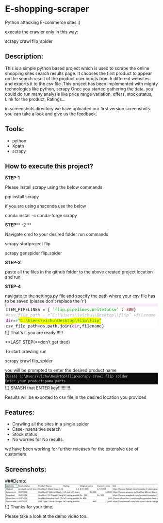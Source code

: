 
#
# E-shopping-scraper

Python attacking E-commerce sites :)

execute the crawler only in this way:

scrapy crawl flip\_spider

## **Description:**

This is a simple python based project which is used to scrape the online shopping sites search results page. It chooses the first product to appear on the search result of the product user inputs from 5 different websites and exports it to the csv file  .This project has been implemented with mighty technologies like python, scrapy  Once you started gathering the data, you could do run many analysis like price range variation, offers, stock status, Link for the product, Ratings…

in screenshots directory we have uploaded our first version screenshots. you can take a look and give us the feedback.

## **Tools:**

- python
- Xpath
- scrapy

## **How to execute this project?**

**STEP-1**

Please install scrapy using the below commands

pip install scrapy

if you are using anaconda use the below

conda install -c conda-forge scrapy

**STEP**** -2       **

Navigate cmd to your desired folder run commands

scrapy startproject flip

scrapy genspider flip\_spider

**STEP-3**

paste all the files in the github folder to the above created project location and run

**STEP-4**

navigate to the settings.py file and specify the path where your csv file has to be saved (please don&#39;t replace the &#39;r&#39;)
 ![alt text](https://github.com/vishnu-sagar/data-science/blob/master/scraping%20e-commerce%20sites/screens/file.PNG)
 ![]
That&#39;s it you are ready !!!!!

**LAST STEP(**don&#39;t get tired)

To start crawling run

scrapy crawl flip\_spider

you will be prompted to enter the desired product name
![alt text](https://github.com/vishnu-sagar/data-science/blob/master/scraping%20e-commerce%20sites/screens/input.PNG)
 ![]
SMASH that ENTER key!!!!!!!!!!.

Results will be exported to csv file in the desired location you provided

## **Features:**

- Crawling all the sites in a single spider
- Case-insensitive search
- Stock status
- No worries for No results.

we have been working for further releases for the extensive use of customers.

## **Screenshots:**

###Demo:
![alt text](https://github.com/vishnu-sagar/data-science/blob/master/scraping%20e-commerce%20sites/screens/output.PNG)
 ![]
Thanks for your time.

Please take a look at the demo video too.



